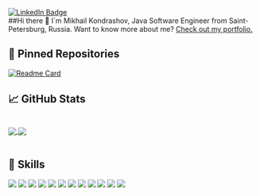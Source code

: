 [![LinkedIn Badge](https://img.shields.io/badge/LinkedIn-Profile-informational?style=flat&logo=linkedin&logoColor=white&color=0D76A8)](https://linkedin.com/mikhail-kondrashov)
<br>
##Hi there 👋
I`m Mikhail Kondrashov, Java Software Engineer from Saint-Petersburg, Russia.
Want to know more about me? [Check out my portfolio.](file/rekviziti-pril2.docx)

## 📌 Pinned Repositories
[![Readme Card](https://github-readme-stats.vercel.app/api/pin/?username=mihailkondrashov&repo=BankSystemMicroServices&theme=gruvbox)](https://github.com/mihailkondrashov/BankSystemMicroServices)
## &#x1f4c8; GitHub Stats
<br>
<a href="https://github.com/mihailkondrashov">
<img align="center" src="https://github-readme-stats.vercel.app/api/top-langs/?username=mihailkondrashov&hide=cshr&title_color=fabd2f&text_color=8ec07c&icon_color=fe8019&bg_color=282828" />
</a>
<a href="https://github.com/mihailkondrashov">
<img align="center" src="https://github-readme-stats.vercel.app/api?username=mihailkondrashov&show_icons=true&&theme=gruvbox&hide=issues,contribs"/>
</a>
<br>
<br>

## 💼 Skills

![](https://img.shields.io/badge/Code-Java-informational?style=flat&logo=Java&logoColor=white&color=4AB197)
![](https://img.shields.io/badge/Code-Hibernate-informational?style=flat&logo=Hibernate&logoColor=white&color=4AB197)
![](https://img.shields.io/badge/Code-Maven-informational?style=flat&logo=Maven&logoColor=white&color=4AB197)
![](https://img.shields.io/badge/Code-Spring-informational?style=flat&logo=Spring&logoColor=white&color=4AB197)
![](https://img.shields.io/badge/Code-SpringBoot-informational?style=flat&logo=Spring&logoColor=white&color=4AB197)
![](https://img.shields.io/badge/Code-PostgreSQL-informational?style=flat&logo=PostgreSQL&logoColor=white&color=4AB197)
![](https://img.shields.io/badge/Code-Thymeleaf-informational?style=flat&logo=Thymeleaf&logoColor=white&color=4AB197)
![](https://img.shields.io/badge/Code-CSharp-informational?style=flat&logo=c-sharp&logoColor=white&color=4AB197)
![](https://img.shields.io/badge/Code-.NET-informational?style=flat&logo=.net&logoColor=white&color=4AB197)
![](https://img.shields.io/badge/Tools-GitHub-informational?style=flat&logo=GitHub&logoColor=white&color=4AB197)
![](https://img.shields.io/badge/Tools-Postman-informational?style=flat&logo=Postman&logoColor=white&color=4AB197)
![](https://img.shields.io/badge/Test-JUnit-informational?style=flat&logo=jUnit&logoColor=white&color=4AB197)
